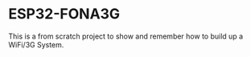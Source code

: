 # ESP32-FONA3G
This is a from scratch project to show and remember how to build up a WiFi/3G System.
